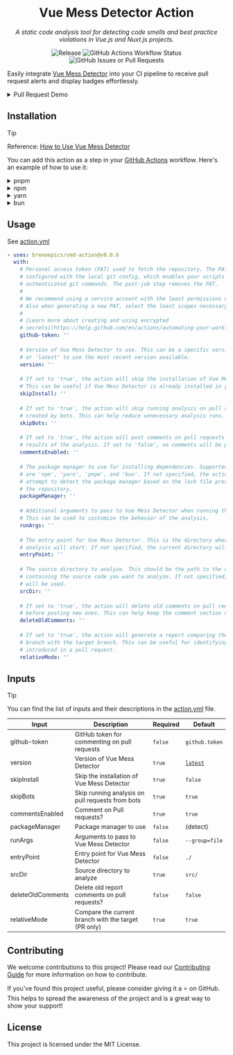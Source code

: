 <div align="center">

# Vue Mess Detector Action

_A static code analysis tool for detecting code smells and best practice
violations in Vue.js and Nuxt.js projects._

![Release](https://img.shields.io/github/v/release/brenoepics/vmd-action?include_prereleases&sort=semver&logo=github)
![GitHub Actions Workflow Status](https://img.shields.io/github/actions/workflow/status/brenoepics/vmd-action/ci.yml?logo=github)
![GitHub Issues or Pull Requests](https://img.shields.io/github/issues/brenoepics/vmd-action?logo=github)
</div>

Easily integrate [Vue Mess Detector](https://github.com/rrd108/vue-mess-detector) into your CI pipeline to receive pull
request alerts and display badges effortlessly.

<details>
<summary>Pull Request Demo</summary>

![img.png](preview.png)

</details>

## Installation

> [!TIP]
> Reference: [How to Use Vue Mess Detector](https://vue-mess-detector.webmania.cc/)

You can add this action as a step in your [GitHub Actions](https://github.com/features/actions)
workflow.
Here's an example of how to
use it:

<details>
<summary>pnpm</summary>

```yaml
name: VMD Analysis

on:
  workflow_dispatch:
  pull_request:
    branches:
      - main
  push:
    branches:
      - main

permissions:
  contents: read
  pull-requests: write

jobs:
  detect-mess:
    runs-on: ubuntu-latest
    name: Detect Vue Mess
    steps:
      - name: Checkout
        uses: actions/checkout@v4

      - uses: pnpm/action-setup@v4
        name: Install pnpm
        with:
          run_install: false
          version: 'latest' # delete this line if you have packageManager defined in package.json

      - name: Install Node.js
        uses: actions/setup-node@v4
        with:
          node-version: 20
          cache: 'pnpm'

      - name: Vue Mess Detector Analysis
        uses: brenoepics/vmd-action@v0.0.6
```

</details>

<details>
<summary>npm</summary>

```yaml
name: VMD Analysis

on:
  workflow_dispatch:
  pull_request:
    branches:
      - main
  push:
    branches:
      - main

permissions:
  contents: read
  pull-requests: write

jobs:
  detect-mess:
    runs-on: ubuntu-latest
    name: Detect Vue Mess
    steps:
      - name: Checkout
        uses: actions/checkout@v4

      - name: Install Node.js
        uses: actions/setup-node@v4
        with:
          node-version: 20

      - name: Vue Mess Detector Analysis
        uses: brenoepics/vmd-action@v0.0.6
```

</details>

<details>
<summary>yarn</summary>

```yaml
name: VMD Analysis

on:
  workflow_dispatch:
  pull_request:
    branches:
      - main
  push:
    branches:
      - main

permissions:
  contents: read
  pull-requests: write

jobs:
  detect-mess:
    runs-on: ubuntu-latest
    name: Detect Vue Mess
    steps:
      - name: Checkout
        uses: actions/checkout@v4

      - name: Install Node.js
        uses: actions/setup-node@v4
        with:
          node-version: 20
          cache: 'yarn'

      - name: Vue Mess Detector Analysis
        uses: brenoepics/vmd-action@v0.0.6
```

</details>

<details>
<summary>bun</summary>

```yaml
name: VMD Analysis

on:
  workflow_dispatch:
  pull_request:
    branches:
      - main
  push:
    branches:
      - main

permissions:
  contents: read
  pull-requests: write

jobs:
  detect-mess:
    runs-on: ubuntu-latest
    name: Detect Vue Mess
    steps:
      - name: Checkout
        uses: actions/checkout@v4

      - name: Install Bun
        uses: oven-sh/setup-bun@v2
        with:
          bun-version: 'latest'

      - name: Vue Mess Detector Analysis
        uses: brenoepics/vmd-action@v0.0.6
```

</details>

## Usage

See [action.yml](action.yml)

<!-- start usage -->
```yaml
- uses: brenoepics/vmd-action@v0.0.6
  with:
    # Personal access token (PAT) used to fetch the repository. The PAT is
    # configured with the local git config, which enables your scripts to run
    # authenticated git commands. The post-job step removes the PAT.
    #
    # We recommend using a service account with the least permissions necessary.
    # Also when generating a new PAT, select the least scopes necessary.
    #
    # [Learn more about creating and using encrypted
    # secrets](https://help.github.com/en/actions/automating-your-workflow-with-github-actions/creating-and-using-encrypted-secrets)
    github-token: ''

    # Version of Vue Mess Detector to use. This can be a specific version number
    # or 'latest' to use the most recent version available.
    version: ''

    # If set to 'true', the action will skip the installation of Vue Mess Detector.
    # This can be useful if Vue Mess Detector is already installed in your environment.
    skipInstall: ''

    # If set to 'true', the action will skip running analysis on pull requests
    # created by bots. This can help reduce unnecessary analysis runs.
    skipBots: ''

    # If set to 'true', the action will post comments on pull requests with the
    # results of the analysis. If set to 'false', no comments will be posted.
    commentsEnabled: ''

    # The package manager to use for installing dependencies. Supported values
    # are 'npm', 'yarn', 'pnpm', and 'bun'. If not specified, the action will
    # attempt to detect the package manager based on the lock file present in
    # the repository.
    packageManager: ''

    # Additional arguments to pass to Vue Mess Detector when running the analysis.
    # This can be used to customize the behavior of the analysis.
    runArgs: ''

    # The entry point for Vue Mess Detector. This is the directory where the
    # analysis will start. If not specified, the current directory will be used.
    entryPoint: ''

    # The source directory to analyze. This should be the path to the directory
    # containing the source code you want to analyze. If not specified, 'src/'
    # will be used.
    srcDir: ''

    # If set to 'true', the action will delete old comments on pull requests
    # before posting new ones. This can help keep the comment section clean.
    deleteOldComments: ''

    # If set to 'true', the action will generate a report comparing the current
    # branch with the target branch. This can be useful for identifying changes
    # introduced in a pull request.
    relativeMode: ''
```
<!-- end usage -->

## Inputs

> [!TIP]
> You can find the list of inputs and their descriptions in the [action.yml](action.yml) file.

| Input             | Description                                          | Required | Default                                                 |
|-------------------|------------------------------------------------------|----------|---------------------------------------------------------|
| github-token      | GitHub token for commenting on pull requests         | `false`  | `github.token`                                          |
| version           | Version of Vue Mess Detector                         | `true`   | [`latest`](https://github.com/rrd108/vue-mess-detector) |
| skipInstall       | Skip the installation of Vue Mess Detector           | `true`   | `false`                                                 |
| skipBots          | Skip running analysis on pull requests from bots     | `true`   | `true`                                                  |
| commentsEnabled   | Comment on Pull requests?                            | `true`   | `true`                                                  |
| packageManager    | Package manager to use                               | `false`  | (detect)                                                |
| runArgs           | Arguments to pass to Vue Mess Detector               | `false`  | `--group=file`                                          |
| entryPoint        | Entry point for Vue Mess Detector                    | `false`  | `./`                                                    |
| srcDir            | Source directory to analyze                          | `true`   | `src/`                                                  |
| deleteOldComments | Delete old report comments on pull requests?         | `false`  | `false`                                                 |
| relativeMode      | Compare the current branch with the target (PR only) | `true`   | `true`                                                  |

## Contributing

We welcome contributions to this project! Please read our [Contributing Guide](CONTRIBUTING.md) for more information on
how to contribute.

If you've found this project useful, please consider giving it a ⭐ on GitHub.
This helps to spread the awareness of the
project and is a great way to show your support!

## License

This project is licensed under the MIT License.
